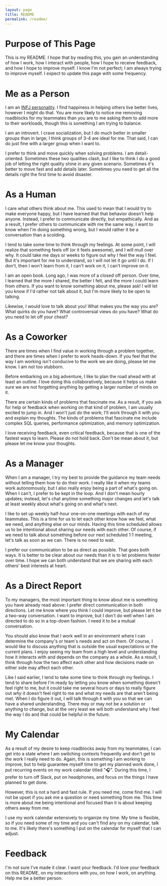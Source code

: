 ```yaml
---
layout: page
title: README
permalink: /readme/
---
```


# Purpose of This Page

This is my README. I hope that by reading this, you gain an understanding of how I work, how I interact with people, how I hope to receive feedback, and how I hope to improve myself. I know I'm not perfect; I am always trying to improve myself. I expect to update this page with some frequency.

# Me as a Person

I am an [INFJ personality](https://www.16personalities.com/infj-personality). I find happiness in helping others live better lives, however I might do that. You are more likely to notice me removing roadblocks for my teammates than you are to me asking them to add more to their workloads, though this is something I am trying to balance.

I am an introvert. I crave socialization, but I do much better in smaller groups than in large; I think groups of 3-4 are ideal for me. That said, I can do just fine with a larger group when I want to.

 I prefer to think and move quickly when solving problems. I am detail-oriented. Sometimes these two qualities clash, but I like to think I do a good job of letting the right quality shine in any given scenario. Sometimes it's better to move fast and add details later. Sometimes you need to get all the details right the first time to avoid disaster.

# As a Human

I care what others think about me. This used to mean that I would try to make everyone happy, but I have learned that that behavior doesn't help anyone. Instead, I prefer to communicate directly, but empathically. And as a result, I prefer others to communicate with me the same way. I want to know when I'm doing something wrong, but I would rather it be a conversation than a scolding.

I tend to take some time to think through my feelings. At some point, I will realize that something feels off (or it feels awesome), and I will mull over why. It could take me days or weeks to figure out why I feel the way I feel. But it's important for me to understand, so I will not let it go until I do. If I don't, then I won't learn from it, I can't work on it, I can't improve on it.

I am an open book. Long ago, I was more of a closed off person. Over time, I learned that the more I shared, the better I felt, and the more I could learn from others. If you want to know something about me, please ask! I will let you know if I'd rather not talk about it, but I'm more likely to be open to talking.

Likewise, I would love to talk about you! What makes you the way you are? What quirks do you have? What controversial views do you have? What do you need to let off your chest?

# As a Coworker

There are times when I find value in working through a problem together, and there are times when I prefer to work heads-down. If you feel that the way I am working isn't conducive to the work we are doing, please let me know. I am not too stubborn.

Before embarking on a big adventure, I like to plan the road ahead with at least an outline. I love doing this collaboratively, because it helps us make sure we are not forgetting anything by getting a larger number of minds on it.

There are certain kinds of problems that fascinate me. As a result, if you ask for help or feedback when working on that kind of problem, I am usually excited to jump in. And I won't just do the work; I'll work through it with you and explain my thoughts. The kinds of problems that fascinate me include complex SQL queries, performance optimization, and memory optimization.

I love receiving feedback, even critical feedback, because that is one of the fastest ways to learn. Please do not hold back. Don't be mean about it, but please let me know your thoughts.

# As a Manager

When I am a manager, I try my best to provide the guidance my team needs without telling them how to do their work. I really like it when my teams work autonomously, but I also really enjoy being a part of what's going on. When I can't, I prefer to be kept in the loop. And I don't mean hourly updates; instead, let's chat anytime something major changes and let's talk at least weekly about what's going on and what's next.

I like to set up weekly half-hour one-on-one meetings with each of my teammates. This is a time for us to let each other know how we feel, what we need, and anything else on our minds. Having this time scheduled allows us to be intentional about sharing our needs with each other. Of course, if we need to talk about something before our next scheduled 1:1 meeting, let's talk as soon as we can. There is no need to wait.

I prefer our communication to be as direct as possible. That goes both ways. It is better to be clear about our needs than it is to let problems fester over time. I hope we can both understand that we are sharing with each others' best interests at heart.

# As a Direct Report

To my managers, the most important thing to know about me is something you have already read above: I prefer direct communication in both directions. Let me know where you think I could improve, but please let it be a two-way conversation. I want to improve, but I don't do well when I am directed to do so in a top-down fashion. I need it to be a mutual conversation.

You should also know that I work well in an environment where I can determine the company's or team's needs and act on them. Of course, I would like to discuss anything that is outside the usual expectations or the current plans. I enjoy seeing my team from a high level and understanding how it interacts with and depends on the company as a whole. As a result, I think through how the two affect each other and how decisions made on either side may affect each other.

Like I said earlier, I tend to take some time to think through my feelings. I tend to share before I'm ready by letting you know when something doesn't feel right to me, but it could take me several hours or days to really figure out *why* it doesn't feel right to me and what my needs are that aren't being met. When I do figure it out, I will talk through it with you so that we can have a shared understanding. There may or may not be a solution or anything to change, but at the very least we will both understand why I feel the way I do and that could be helpful in the future.

# My Calendar

As a result of my desire to keep roadblocks away from my teammates, I can get into a state where I am switching contexts frequently and don't get to the work I really need to do. Again, this is something I am working to improve, but to help guarantee myself time to get my planned work done, I put recurring events on my work calendar titled "🎧". During this time, I prefer to turn off Slack, put on headphones, and focus on the things I have planned to get done.

However, this is not a hard and fast rule. If you need me, come find me. I will not be upset if you ask me a question or need something from me. This time is more about me being intentional and focused than it is about keeping others away from me.

I use my work calendar extensively to organize my time. My time is flexible, so if you need some of my time and you can't find any on my calendar, talk to me. It's likely there's something I put on the calendar for myself that I can adjust.

# Feedback

I'm not sure I've made it clear. I want your feedback. I'd love your feedback on this README, on my interactions with you, on how I work, on anything. Help me be a better person.
